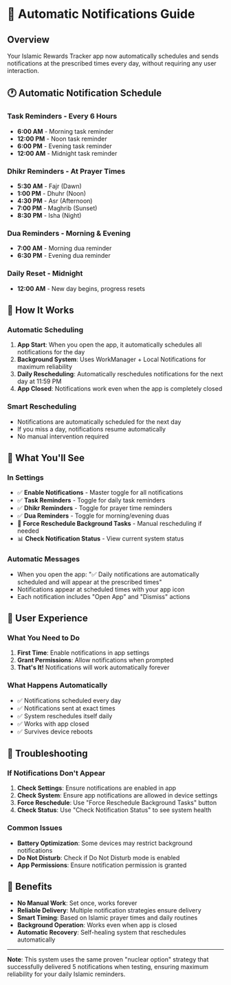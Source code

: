 # 🔔 Automatic Notifications Guide

## Overview
Your Islamic Rewards Tracker app now automatically schedules and sends notifications at the prescribed times every day, without requiring any user interaction.

## 🕐 **Automatic Notification Schedule**

### **Task Reminders** - Every 6 Hours
- **6:00 AM** - Morning task reminder
- **12:00 PM** - Noon task reminder  
- **6:00 PM** - Evening task reminder
- **12:00 AM** - Midnight task reminder

### **Dhikr Reminders** - At Prayer Times
- **5:30 AM** - Fajr (Dawn)
- **1:00 PM** - Dhuhr (Noon)
- **4:30 PM** - Asr (Afternoon)
- **7:00 PM** - Maghrib (Sunset)
- **8:30 PM** - Isha (Night)

### **Dua Reminders** - Morning & Evening
- **7:00 AM** - Morning dua reminder
- **6:30 PM** - Evening dua reminder

### **Daily Reset** - Midnight
- **12:00 AM** - New day begins, progress resets

## 🚀 **How It Works**

### **Automatic Scheduling**
1. **App Start**: When you open the app, it automatically schedules all notifications for the day
2. **Background System**: Uses WorkManager + Local Notifications for maximum reliability
3. **Daily Rescheduling**: Automatically reschedules notifications for the next day at 11:59 PM
4. **App Closed**: Notifications work even when the app is completely closed

### **Smart Rescheduling**
- Notifications are automatically scheduled for the next day
- If you miss a day, notifications resume automatically
- No manual intervention required

## 📱 **What You'll See**

### **In Settings**
- ✅ **Enable Notifications** - Master toggle for all notifications
- ✅ **Task Reminders** - Toggle for daily task reminders
- ✅ **Dhikr Reminders** - Toggle for prayer time reminders  
- ✅ **Dua Reminders** - Toggle for morning/evening duas
- 🔄 **Force Reschedule Background Tasks** - Manual rescheduling if needed
- 📊 **Check Notification Status** - View current system status

### **Automatic Messages**
- When you open the app: "✅ Daily notifications are automatically scheduled and will appear at the prescribed times"
- Notifications appear at scheduled times with your app icon
- Each notification includes "Open App" and "Dismiss" actions

## 🎯 **User Experience**

### **What You Need to Do**
1. **First Time**: Enable notifications in app settings
2. **Grant Permissions**: Allow notifications when prompted
3. **That's It!** Notifications will work automatically forever

### **What Happens Automatically**
- ✅ Notifications scheduled every day
- ✅ Notifications sent at exact times
- ✅ System reschedules itself daily
- ✅ Works with app closed
- ✅ Survives device reboots

## 🔧 **Troubleshooting**

### **If Notifications Don't Appear**
1. **Check Settings**: Ensure notifications are enabled in app
2. **Check System**: Ensure app notifications are allowed in device settings
3. **Force Reschedule**: Use "Force Reschedule Background Tasks" button
4. **Check Status**: Use "Check Notification Status" to see system health

### **Common Issues**
- **Battery Optimization**: Some devices may restrict background notifications
- **Do Not Disturb**: Check if Do Not Disturb mode is enabled
- **App Permissions**: Ensure notification permission is granted

## 🌟 **Benefits**

- **No Manual Work**: Set once, works forever
- **Reliable Delivery**: Multiple notification strategies ensure delivery
- **Smart Timing**: Based on Islamic prayer times and daily routines
- **Background Operation**: Works even when app is closed
- **Automatic Recovery**: Self-healing system that reschedules automatically

---

**Note**: This system uses the same proven "nuclear option" strategy that successfully delivered 5 notifications when testing, ensuring maximum reliability for your daily Islamic reminders. 